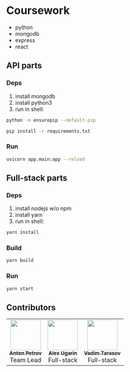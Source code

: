 # Coursework

- python
- mongodb
- express
- react

## API parts
### Deps

1) install mongodb
2) install python3
3) run in shell:

```bash
python -m ensurepip --default-pip
```

```bash
pip install -r requirements.txt
```

### Run
```bash
uvicorn app.main:app --reload
``` 

## Full-stack parts
### Deps

1) install nodejs w/o npm
2) install yarn
3) run in shell:

```bash
yarn install
```

### Build
```bash
yarn build
```

### Run
```bash
yarn start
```

## Contributors

<table>
  <tr>
    <td align="center">
      <a href="https://github.com/eolme">
        <img src="https://avatars.githubusercontent.com/eolme" width="80" height="80" alt=""/><br />
        <sub><b>Anton Petrov</b></sub>
      </a><br />
      <span>Team Lead</span>
    </td>
    <td align="center">
      <a href="https://github.com/alexugarin">
        <img src="https://avatars.githubusercontent.com/alexugarin" width="80" height="80" alt=""/><br />
        <sub><b>Alex Ugarin</b></sub>
      </a><br />
      <span>Full-stack</span>
    </td>
    <td align="center">
      <a href="https://github.com/buyniy">
        <img src="https://avatars.githubusercontent.com/buyniy" width="80" height="80" alt=""/><br />
        <sub><b>Vadim Tarasov</b></sub>
      </a><br />
      <span>Full-stack</span>
    </td>
  </tr>
 </table>
 
